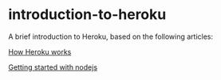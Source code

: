 # introduction-to-heroku

A brief introduction to Heroku, based on the following articles:

[How Heroku works](https://devcenter.heroku.com/articles/how-heroku-works)

[Getting started with nodejs](https://devcenter.heroku.com/articles/getting-started-with-nodejs#introduction)
